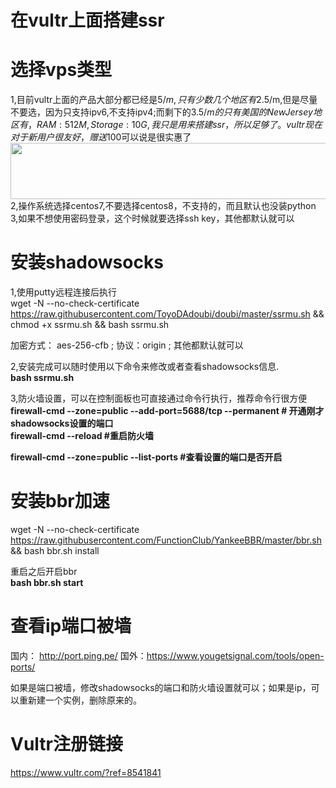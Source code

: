 # 在vultr上面搭建ssr
# 选择vps类型
1,目前vultr上面的产品大部分都已经是5$/m,只有少数几个地区有2.5$/m,但是尽量不要选，因为只支持ipv6,不支持ipv4;而剩下的3.5$/m的只有美国的New Jersey地区有，RAM:512M,Storage:10G,我只是用来搭建ssr，所以足够了。vultr现在对于新用户很友好，赠送100$可以说是很实惠了<br>
<a href="https://www.vultr.com/?ref=8541841"><img src="https://www.vultr.com/media/banners/banner_728x90.png" width="728" height="90"></a><br>
2,操作系统选择centos7,不要选择centos8，不支持的，而且默认也没装python <br>
3,如果不想使用密码登录，这个时候就要选择ssh key，其他都默认就可以

# 安装shadowsocks
1,使用putty远程连接后执行<br>
wget -N --no-check-certificate https://raw.githubusercontent.com/ToyoDAdoubi/doubi/master/ssrmu.sh && chmod +x ssrmu.sh && bash ssrmu.sh

加密方式： aes-256-cfb ;
协议：origin ;
其他都默认就可以

2,安装完成可以随时使用以下命令来修改或者查看shadowsocks信息.<br>
<b>bash ssrmu.sh</b>

3,防火墙设置，可以在控制面板也可直接通过命令行执行，推荐命令行很方便 <br>
<b>firewall-cmd --zone=public --add-port=5688/tcp --permanent # 开通刚才shadowsocks设置的端口 <br>
firewall-cmd --reload  #重启防火墙

firewall-cmd --zone=public --list-ports  #查看设置的端口是否开启</b>

# 安装bbr加速
wget -N --no-check-certificate https://raw.githubusercontent.com/FunctionClub/YankeeBBR/master/bbr.sh && bash bbr.sh install

重启之后开启bbr<br>
<b>bash bbr.sh start </b>

# 查看ip端口被墙
国内： http://port.ping.pe/
国外：https://www.yougetsignal.com/tools/open-ports/

如果是端口被墙，修改shadowsocks的端口和防火墙设置就可以；如果是ip，可以重新建一个实例，删除原来的。

# Vultr注册链接
https://www.vultr.com/?ref=8541841
